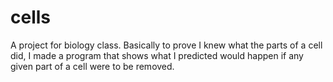 # cells
A project for biology class. Basically to prove I knew what the parts of a cell did, I made a program that shows what I predicted would happen if any given part of a cell were to be removed. 
